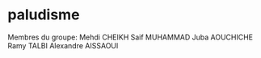 # paludisme
Membres du groupe:
Mehdi CHEIKH
Saif MUHAMMAD
Juba AOUCHICHE
Ramy TALBI
Alexandre AISSAOUI
